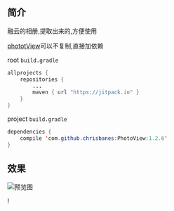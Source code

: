 
## 简介
融云的相册,提取出来的,方便使用

[phototView](https://github.com/chrisbanes/PhotoView)可以不复制,直接加依赖

root `build.gradle`
```java
allprojects {
    repositories {
        ...
        maven { url "https://jitpack.io" }
    }
}
```
project `build.gradle`
```java
dependencies {
    compile 'com.github.chrisbanes:PhotoView:1.2.6'
}
```
## 效果
![预览图](https://github.com/CSnowStack/RCPics/pics/预览.gif)



!
